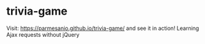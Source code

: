 # trivia-game
Visit: https://parmesanio.github.io/trivia-game/ and see it in action!
Learning Ajax requests without jQuery
